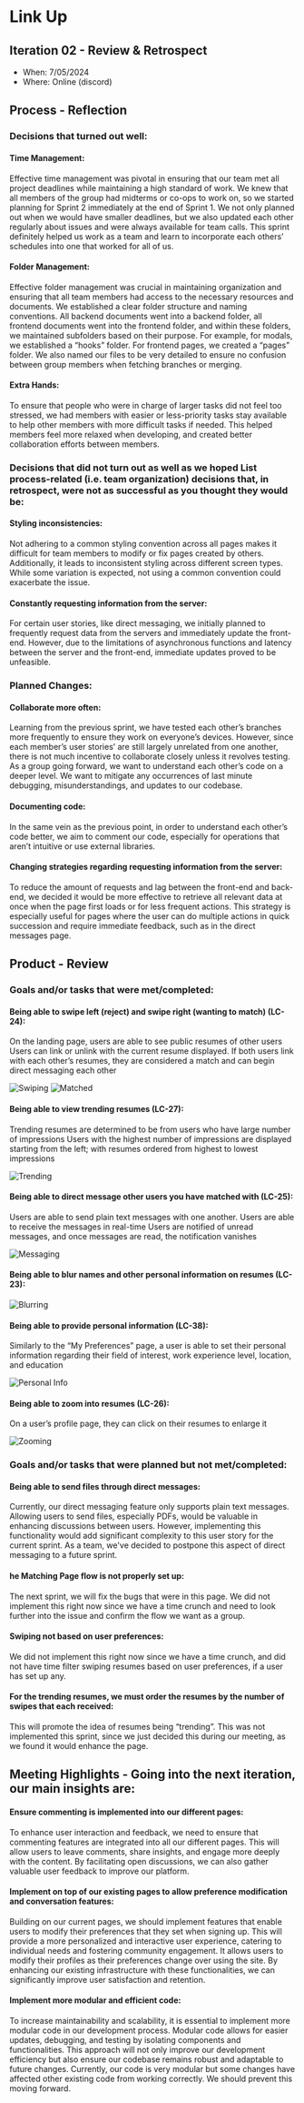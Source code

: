 # Link Up

## Iteration 02 - Review & Retrospect

 * When: 7/05/2024
 * Where: Online (discord)

## Process - Reflection

### Decisions that turned out well:

#### Time Management:
	
Effective time management was pivotal in ensuring that our team met all project deadlines while maintaining a high standard of work. We knew that all members of the group had midterms or co-ops to work on, so we started planning for Sprint 2 immediately at the end of Sprint 1. We not only planned out when we would have smaller deadlines, but we also updated each other regularly about issues and were always available for team calls. This sprint definitely helped us work as a team and learn to incorporate each others’ schedules into one that worked for all of us.

#### Folder Management:
	
Effective folder management was crucial in maintaining organization and ensuring that all team members had access to the necessary resources and documents. We established a clear folder structure and naming conventions. All backend documents went into a backend folder, all frontend documents went into the frontend folder, and within these folders, we maintained subfolders based on their purpose. For example, for modals, we established a “hooks” folder. For frontend pages, we created a “pages” folder. We also named our files to be very detailed to ensure no confusion between group members when fetching branches or merging. 
	
#### Extra Hands:
	
To ensure that people who were in charge of larger tasks did not feel too stressed, we had members with easier or less-priority tasks stay available to help other members with more difficult tasks if needed. This helped members feel more relaxed when developing, and created better collaboration efforts between members.

### Decisions that did not turn out as well as we hoped List process-related (i.e. team organization) decisions that, in retrospect, were not as successful as you thought they would be:

#### Styling inconsistencies:

Not adhering to a common styling convention across all pages makes it difficult for team members to modify or fix pages created by others. Additionally, it leads to inconsistent styling across different screen types. While some variation is expected, not using a common convention could exacerbate the issue.

#### Constantly requesting information from the server: 

For certain user stories, like direct messaging, we initially planned to frequently request data from the servers and immediately update the front-end. However, due to the limitations of asynchronous functions and latency between the server and the front-end, immediate updates proved to be unfeasible.


### Planned Changes:

#### Collaborate more often: 

Learning from the previous sprint, we have tested each other’s branches more frequently to ensure they work on everyone’s devices. However, since each member’s user stories’ are still largely unrelated from one another, there is not much incentive to collaborate closely unless it revolves testing. As a group going forward, we want to understand each other’s code on a deeper level. We want to mitigate any occurrences of last minute debugging, misunderstandings, and updates to our codebase. 

#### Documenting code:

In the same vein as the previous point, in order to understand each other’s code better, we aim to comment our code, especially for operations that aren’t intuitive or use external libraries. 

#### Changing strategies regarding requesting information from the server:

To reduce the amount of requests and lag between the front-end and back-end, we decided it would be more effective to retrieve all relevant data at once when the page first loads or for less frequent actions. This strategy is especially useful for pages where the user can do multiple actions in quick succession and require immediate feedback, such as in the direct messages page. 

## Product - Review

### Goals and/or tasks that were met/completed:

#### Being able to swipe left (reject) and swipe right (wanting to match) (LC-24):
On the landing page, users are able to see public resumes of other users
Users can link or unlink with the current resume displayed. If both users link with each other’s resumes, they are considered a match and can begin direct messaging each other

![Swiping](review-1.png)
![Matched](review-2.png)


#### Being able to view trending resumes (LC-27):
Trending resumes are determined to be from users who have large number of impressions
Users with the highest number of impressions are displayed starting from the left; with resumes ordered from highest to lowest impressions

![Trending](review-3.png)


#### Being able to direct message other users you have matched with (LC-25): 
Users are able to send plain text messages with one another. 
Users are able to receive the messages in real-time 
Users are notified of unread messages, and once messages are read, the notification vanishes

![Messaging](review-4.png)

#### Being able to blur names and other personal information on resumes (LC-23):

![Blurring](review-5.png)



#### Being able to provide personal information (LC-38):
Similarly to the “My Preferences” page, a user is able to set their personal information regarding their field of interest, work experience level, location, and education

![Personal Info](review-6.png)




#### Being able to zoom into resumes (LC-26): 
On a user’s profile page, they can click on their resumes to enlarge it

![Zooming](review-7.png)


### Goals and/or tasks that were planned but not met/completed:

#### Being able to send files through direct messages: 
Currently, our direct messaging feature only supports plain text messages. Allowing users to send files, especially PDFs, would be valuable in enhancing discussions between users. However, implementing this functionality would add significant complexity to this user story for the current sprint. As a team, we've decided to postpone this aspect of direct messaging to a future sprint.

#### he Matching Page flow is not properly set up:
The next sprint, we will fix the bugs that were in this page. We did not implement this right now since we have a time crunch and need to look further into the issue and confirm the flow we want as a group.

#### Swiping not based on user preferences:
We did not implement this right now since we have a time crunch, and did not have time filter swiping resumes based on user preferences, if a user has set up any.

#### For the trending resumes, we must order the resumes by the number of swipes that each received:
This will promote the idea of resumes being “trending”. This was not implemented this sprint, since we just decided this during our meeting, as we found it would enhance the page.
 

## Meeting Highlights - Going into the next iteration, our main insights are:

#### Ensure commenting is implemented into our different pages:
	
To enhance user interaction and feedback, we need to ensure that commenting features are integrated into all our different pages. This will allow users to leave comments, share insights, and engage more deeply with the content. By facilitating open discussions, we can also gather valuable user feedback to improve our platform.

#### Implement on top of our existing pages to allow preference modification and conversation features:
	
Building on our current pages, we should implement features that enable users to modify their preferences that they set when signing up. This will provide a more personalized and interactive user experience, catering to individual needs and fostering community engagement. It allows users to modify their profiles as their preferences change over using the site. By enhancing our existing infrastructure with these functionalities, we can significantly improve user satisfaction and retention.

#### Implement more modular and efficient code:  

To increase maintainability and scalability, it is essential to implement more modular code in our development process. Modular code allows for easier updates, debugging, and testing by isolating components and functionalities. This approach will not only improve our development efficiency but also ensure our codebase remains robust and adaptable to future changes. Currently, our code is very modular but some changes have affected other existing code from working correctly. We should prevent this moving forward.
